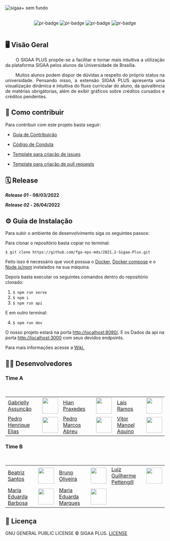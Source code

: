 
![sigaa+ sem fundo](https://user-images.githubusercontent.com/86726332/156260318-b0393815-e456-4ee2-8705-84849afe3094.png)

<br>
<div align="center">
  <img alt="pr-badge" src="https://img.shields.io/github/contributors/fga-eps-mds/2021.2-Sigaa-Plus"/>
  <img alt="pr-badge" src="https://img.shields.io/github/issues-closed/fga-eps-mds/Tema-02?color=sucess"/>
  <img alt="pr-badge" src="https://img.shields.io/github/issues-pr-closed/fga-eps-mds/Tema-02?color"/>
  <img alt="pr-badge" src="https://img.shields.io/github/repo-size/fga-eps-mds/Tema-02?color=sucess"/>
</div>
<br>

## 🖥️ Visão Geral

<p align="justify"> &emsp;&emsp;
  O SIGAA PLUS propõe-se a facilitar e tornar mais intuitiva a utilização da plataforma SIGAA pelos alunos da Universidade de Brasília. 
</p>
<p align="justify"> &emsp;&emsp;
  Muitos alunos podem dispor de dúvidas a respeito do próprio status na universidade. Pensando nisso, a extensão SIGAA PLUS apresenta uma visualização dinâmica e intuitiva do fluxo curricular do aluno, da quivalência de matérias obrigátorias, além de exibir gráficos sobre créditos cursados e créditos pendentes. 
</p>

## 🤝 Como contribuir

Para contribuir com este projeto basta seguir:

-  [Guia de Contribuição](https://github.com/fga-eps-mds/2021.2-Sigaa-Plus/blob/6bea446ee4be5e15a1c49b1af7f11c93baf0d92f/docs/CONTRIBUTING.md) 

-  [Código de Conduta](https://github.com/fga-eps-mds/2021.2-Sigaa-Plus/blob/6bea446ee4be5e15a1c49b1af7f11c93baf0d92f/CODE_OF_CONDUCT.md)

-  [Template para criação de issues](https://github.com/fga-eps-mds/2021.2-Sigaa-Plus/tree/main/.github/ISSUE_TEMPLATE)

-  [Template para criação de pull requests](https://github.com/fga-eps-mds/2021.2-Sigaa-Plus/blob/main/.github/pull_request_template.md)

## 🗓️ Release

<strong><i>Release 01</i> - 08/03/2022

<i>Release 02</i> - 26/04/2022 </strong>

## ⚙️ Guia de Instalação

Para subir o ambiente de desenvolvimento siga os seguintes passos:

Para clonar o repositório basta copiar no terminal: <br>

`$ git clone https://github.com/fga-eps-mds/2021.2-Sigaa-Plus.git`

Feito isso é necessário que você possua o [Docker](https://docs.docker.com/desktop/), [Docker compose](https://docs.docker.com/compose/) e o [Node.js/npm](https://nodejs.org/en/download/) instalados na sua máquina.  

Depois basta executar os seguintes comandos dentro do repositório clonado: <br>
1. `$ npm run serve`
2. `$ npm i` 
3. `$ npm run api`

E em outro terminal:

4.  `$ npm run dev `

O nosso projeto estará na porta [http://localhost:8080/](http://localhost:8080/).
E os Dados da api na porta [http://localhost:3000](http://localhost:3000) com seus devidos endpoints. 

Para mais informações acesse a [Wiki.](https://github.com/fga-eps-mds/2021.2-Sigaa-Plus/wiki/Tutoriais)

## 🧑‍💻 Desenvolvedores
### Time A

<div id="div1">
<br>
<table>
     <tr>
     <td><a href="https://github.com/GabriellyAssuncao">Gabrielly Assunção</a></td>
        <td><a href="https://github.com/GabriellyAssuncao"><img src="https://avatars.githubusercontent.com/u/86726332?v=4" width="50px;"</a></td>
        <td><a href="https://github.com/HianPraxedes">Hian Praxedes</a></td>
        <td><a href="https://github.com/HianPraxedes"><img src="https://avatars.githubusercontent.com/u/78980856?v=4" width="50px;"</a></td><td><a href="https://github.com/laisramos123">Laís Ramos</a></td>
        <td><a href="https://github.com/laisramos123"><img src="https://avatars.githubusercontent.com/u/38669960?v=4" width="50px;"</a></td>
    </tr>
    <tr>
        <td><a href="https://github.com/Elios630">Pedro Henrique Elias</a></td>
        <td><a href="https://github.com/Elios630"><img src="https://avatars.githubusercontent.com/u/78980830?v=4" width="50px;"</a></td>
        <td><a href="https://github.com/ahbreu">Pedro Marcos Abreu</a></td>
        <td><a href="https://github.com/ahbreu"><img src="https://avatars.githubusercontent.com/u/56367128?v=4" width="50px;"</a></td>
        <td><a href="https://github.com/vitormanoel17">Vitor Manoel Aquino</a></td>
        <td><a href="https://github.com/vitormanoel17"><img src="https://avatars.githubusercontent.com/u/74791849?v=4" width="50px;"</a></td>
    </tr>
</table>
</div>

### Time B

<div id="div1">
<br>
<table>
     <tr>
        <td><a href="https://github.com/beatrizSO">Beatriz Santos</a></td>
        <td><a href="https://github.com/beatrizSO"><img src="https://avatars.githubusercontent.com/u/65085229?v=4" width="50px;"</a></td>
        <td><a href="https://github.com/eng-Bruno">Bruno Oliveira</a></td>
        <td><a href="https://github.com/eng-Bruno"><img src="https://avatars.githubusercontent.com/u/81006095?v=4" width="50px;"</a></td>
        <td><a href="https://github.com/LuizPettengill">Luiz Guilherme Pettengill</a></td>
        <td><a href="https://github.com/LuizPettengill"><img src="https://avatars.githubusercontent.com/u/44177946?v=4" width="50px;"</a></td>
    </tr>
    <tr>
        <td><a href="https://github.com/Madu01">Maria Eduarda Barbosa</a></td>
        <td><a href="https://github.com/Madu01"><img src="https://avatars.githubusercontent.com/u/64814266?v=4" width="50px;"</a></td>
        <td><a href="https://github.com/EduardaSMarques">Maria Eduarda Marques</a></td>
        <td><a href="https://github.com/EduardaSMarques"><img src="https://avatars.githubusercontent.com/u/79334692?v=4" width="50px;"</a></td>
        <td align="center"> </td>
        <td></td>
    </tr>
</table>
</div>

## 📄 Licença

GNU GENERAL PUBLIC LICENSE © SIGAA PLUS. [LICENSE](/LICENSE)
